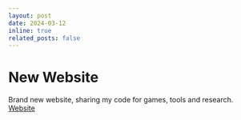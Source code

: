 ```yaml
---
layout: post
date: 2024-03-12
inline: true
related_posts: false
---
```

# New Website

Brand new website, sharing my code for games, tools and research.
[Website](https://eclipsinglines.github.io/)
